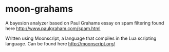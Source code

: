 moon-grahams
============

A bayesion analyzer based on Paul Grahams essay on spam filtering found here http://www.paulgraham.com/spam.html

Written using Moonscript, a language that compiles in the Lua scripting language.  Can be found here http://moonscript.org/